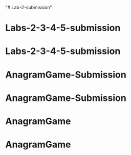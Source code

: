 "# Lab-2-submission" 
# Labs-2-3-4-5-submission
# Labs-2-3-4-5-submission
# AnagramGame-Submission
# AnagramGame-Submission
# AnagramGame
# AnagramGame
